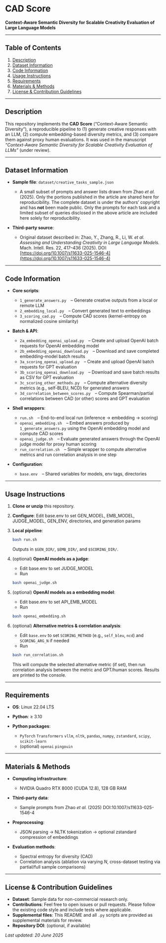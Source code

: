 # CAD Score

**Context-Aware Semantic Diversity for Scalable Creativity Evaluation of Large Language Models**

---

## Table of Contents

1. [Description](#description)
2. [Dataset Information](#dataset-information)
3. [Code Information](#code-information)
4. [Usage Instructions](#usage-instructions)
5. [Requirements](#requirements)
6. [Materials & Methods](#materials--methods)
7. [License & Contribution Guidelines](#license--contribution-guidelines)

---

## Description

This repository implements the **CAD Score** (“Context-Aware Semantic Diversity”), a reproducible pipeline to (1) generate creative responses with an LLM, (2) compute embedding-based diversity metrics, and (3) compare them against proxy human evaluations. It was used in the manuscript *“Context-Aware Semantic Diversity for Scalable Creativity Evaluation of LLMs”* (under review).

---

## Dataset Information

* **Sample file**: `dataset/creative_tasks_sample.json`

  * A small subset of prompts and answer lists drawn from Zhao *et al.* (2025). Only the portions published in the article are shared here for reproducibility.
  The complete dataset is under the authors’ copyright and has **not** been made public.
  Only the prompts for each task and a limited subset of queries disclosed in the above article are included here solely for reproducibility.
* **Third-party source**:

  * Original dataset described in:
    Zhao, Y., Zhang, R., Li, W. *et al.* *Assessing and Understanding Creativity in Large Language Models.* Mach. Intell. Res. 22, 417–436 (2025).
    DOI: [https://doi.org/10.1007/s11633-025-1546-4](https://doi.org/10.1007/s11633-025-1546-4)

---

## Code Information

* **Core scripts**:

  * `1_generate_answers.py` – Generate creative outputs from a local or remote LLM
  * `2_embedding_local.py` – Convert generated text to embeddings
  * `3_scoring_cad.py` – Compute CAD scores (kernel-entropy on normalized cosine similarity)
* **Batch & API**:

  * `2a_embedding_openai_upload.py` – Create and upload OpenAI batch requests for OpenAI embedding model
  * `2b_embedding_openai_download.py` – Download and save completed embedding-model batch results
  * `3a_scoring_openai_upload.py` – Create and upload OpenAI batch requests for GPT evaluation
  * `3b_scoring_openai_download.py` – Download and save batch results as CSV for GPT evaluation
  * `3c_scoring_other_methods.py` – Compute alternative diversity metrics (e.g., self-BLEU, NCD) for generated answers
  * `3d_correlation_between_scores.py` – Compute Spearman/partial correlations between CAD (or other) scores and GPT evaluation 
* **Shell wrappers**:

  * `run.sh` – End-to-end local run (inference → embedding → scoring)
  * `openai_embedding.sh` – Embed answers produced by `1_generate_answers.py` using the OpenAI embedding model and compute CAD scores
  * `openai_judge.sh` – Evaluate generated answers through the OpenAI judge model for proxy human scoring
  * `run_correlation.sh` – Simple wrapper to compute alternative metrics and run correlation analysis in one step
* **Configuration**:

  * `base.env` – Shared variables for models, env tags, directories

---

## Usage Instructions

1. **Clone or unzip** this repository.
2. **Configure**:
    Edit base.env to set GEN_MODEL, EMB_MODEL, JUDGE_MODEL, GEN_ENV, directories, and generation params
3. **Local pipeline**:

   ```bash
   bash run.sh
   ```

   Outputs in `$GEN_DIR/`, `$EMB_DIR/`, and `$SCORING_DIR/`.
4. (optional) **OpenAI models as a judge**:
   * Edit base.env to set JUDGE_MODEL
   * Run
    
   ```bash
   bash openai_judge.sh
   ```

5. (optional) **OpenAI models as a embedding model**:
   * Edit base.env to set API_EMB_MODEL
   * Run
    
   ```bash
   bash openai_embedding.sh
   ```

6. (optional) **Alternative metrics & correlation analysis**:
   * Edit `base.env` to set `SCORING_METHOD` (e.g., `self_bleu`, `ncd`) and `SCORING_ARG_N` if needed
   * Run
   
   ```bash
   bash run_correlation.sh
   ```

   This will compute the selected alternative metric (if set), then run correlation analysis between the metric and GPT/human scores. Results are printed to the console.

---

## Requirements

* **OS**: Linux 22.04 LTS
* **Python**: ≥ 3.10
* **Python packages**:

  * `PyTorch` `Transformers` `vllm`, `nltk`, `pandas`, `numpy`, `zstandard`, `scipy`, `scikit-learn`
  * (optional) `openai` `pingouin`

---

## Materials & Methods

* **Computing infrastructure**:

  * NVIDIA Quadro RTX 8000 (CUDA 12.8), 128 GB RAM
* **Third-party data**:

  * Sample prompts from Zhao *et al.* (2025) DOI:10.1007/s11633-025-1546-4
* **Preprocessing**:

  * JSON parsing → NLTK tokenization → optional zstandard compression of embeddings
* **Evaluation methods**:

  * Spectral entropy for diversity (CAD)
  * Correlation analysis (ablation via varying *N*, cross-dataset testing via partial/full sample comparisons)

---

## License & Contribution Guidelines

* **Dataset**: Sample data for non-commercial research only.
* **Contributions**: Feel free to open issues or pull requests. Please follow the existing code style and include tests where applicable.
* **Supplemental files**: This README and all `.py` scripts are provided as supplemental materials for review.
* **Repository DOI**: (optional, if available)

*Last updated: 20 June 2025*
